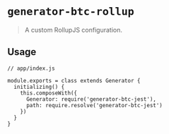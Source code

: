 # `generator-btc-rollup`

> A custom RollupJS configuration.

## Usage

```
// app/index.js

module.exports = class extends Generator {
  initializing() {
    this.composeWith({
      Generator: require('generator-btc-jest'),
      path: require.resolve('generator-btc-jest')
    })
  }
}
```
